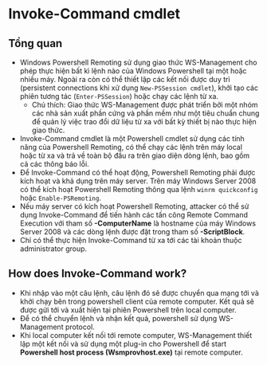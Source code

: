 # Invoke-Command cmdlet

## Tổng quan
* Windows Powershell Remoting sử dụng giao thức WS-Management cho phép thực hiện bất kì lệnh nào của Windows Powershell tại một hoặc nhiều máy. Ngoài ra còn có thể thiết lập các kết nối được duy trì (persistent connections khi xử dụng `New-PSSession cmdlet`), khởi tạo các phiên tương tác (`Enter-PSSession`) hoặc chạy các lệnh từ xa.
  * Chú thích: Giao thức WS-Management được phát triển bởi một nhóm các nhà sản xuất phần cứng và phần mềm như một tiêu chuẩn chung để quản lý việc trao đổi dữ liệu từ xa với bất kỳ thiết bị nào thực hiện giao thức.
* Invoke-Command cmdlet là một Powershell cmdlet sử dụng các tính năng của Powershell Remoting, có thể chạy các lệnh trên máy local hoặc từ xa và trả về toàn bộ đầu ra trên giao diện dòng lệnh, bao gồm cả các thông báo lỗi.
* Để Invoke-Command có thể hoạt động, Powershell Remoting phải được kích hoạt và khả dụng trên máy server. Trên máy Windows Server 2008 có thể kích hoạt Powershell Remoting thông qua lệnh `winrm quickconfig` hoặc `Enable-PSRemoting`.
* Nếu máy server có kích hoạt Powershell Remoting, attacker có thể sử dụng Invoke-Command để tiến hành các tấn công Remote Command Execution với tham số **-ComputerName** là hostname của máy Windows Server 2008 và các dòng lệnh được đặt trong tham số **-ScriptBlock**.
* Chỉ có thể thực hiện Invoke-Command từ xa tới các tài khoản thuộc administrator group.

## How does Invoke-Command work?
* Khi nhập vào một câu lệnh, câu lệnh đó sẽ được chuyển qua mạng tới và khởi chạy bên trong powershell client của remote computer. Kết quả sẽ được gửi tới và xuất hiện tại phiên Powershell trên local computer.
* Để có thể chuyển lệnh và nhận kết quả, powershell sử dụng WS-Management protocol.
* Khi local computer kết nối tới remote computer, WS-Management thiết lập một kết nối và sử dụng một plug-in cho Powershell để start **Powershell host process (Wsmprovhost.exe)** tại remote computer. 
